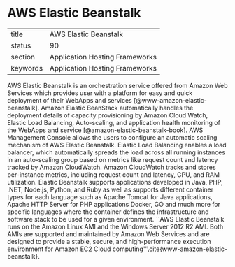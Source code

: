 # AWS Elastic Beanstalk


|          |                                |
| -------- | ------------------------------ |
| title    | AWS Elastic Beanstalk          | 
| status   | 90                             |
| section  | Application Hosting Frameworks |
| keywords | Application Hosting Frameworks |



AWS Elastic Beanstalk is an orchestration service offered from Amazon
Web Services which provides user with a platform for easy and quick
deployment of their WebApps and
services [@www-amazon-elastic-beanstalk]. Amazon Elastic BeanStack
automatically handles the deployment details of capacity provisioning
by Amazon Cloud Watch, Elastic Load Balancing, Auto-scaling, and
application health monitoring of the WebApps and
service [@amazon-elastic-beanstalk-book]. AWS Management Console
allows the users to configure an automatic scaling mechanism of AWS
Elastic Beanstalk. Elastic Load Balancing enables a load balancer,
which automatically spreads the load across all running instances in
an auto-scaling group based on metrics like request count and latency
tracked by Amazon CloudWatch. Amazon CloudWatch tracks and stores
per-instance metrics, including request count and latency, CPU, and
RAM utilization. Elastic Beanstalk supports applications developed in
Java, PHP, .NET, Node.js, Python, and Ruby as well as supports
different container types for each language such as Apache Tomcat for
Java applications, Apache HTTP Server for PHP applications Docker, GO
and much more for specific languages where the container defines the
infrastructure and software stack to be used for a given
environment. ``AWS Elastic Beanstalk runs on the Amazon Linux AMI and
the Windows Server 2012 R2 AMI. Both AMIs are supported and maintained
by Amazon Web Services and are designed to provide a stable, secure,
and high-performance execution environment for Amazon EC2 Cloud
computing''\cite{www-amazon-elastic-beanstalk}.

